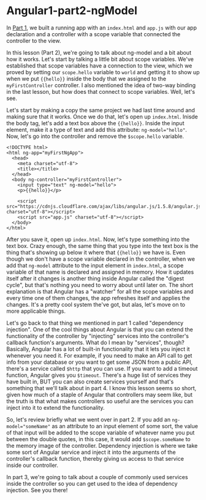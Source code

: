 # Angular1-part2-ngModel

In [Part 1](https://github.com/WalkthroughJS/Angular1-part1-GettingStarted), we built a running app with an `index.html` and `app.js` with our app declaration and a controller with a scope variable that connected the controller to the view.

In this lesson (Part 2), we're going to talk about ng-model and a bit about how it works. Let's start by talking a little bit about scope variables. We've established that scope variables have a connection to the view, which we proved by setting our `scope.hello` variable to `world` and getting it to show up when we put `{{hello}}` inside the body that we assigned to the `myFirstController` controller. I also mentioned the idea of two-way binding in the last lesson, but how does that connect to scope variables. Well, let's see. 

Let's start by making a copy the same project we had last time around and making sure that it works. Once we do that, let's open up `index.html`. Inisde the body tag, let's add a text box above the `{{hello}}`. Inside the input element, make it a type of text and add this attribute: `ng-model="hello"`. Now, let's go into the controller and remove the `$scope.hello` variable.

```text
<!DOCTYPE html>
<html ng-app="myFirstNgApp">
  <head>
    <meta charset="utf-8">
    <title></title>
  </head>
  <body ng-controller="myFirstController">
    <input type="text" ng-model="hello">
    <p>{{hello}}</p>
    
    <script src="https://cdnjs.cloudflare.com/ajax/libs/angular.js/1.5.8/angular.js" charset="utf-8"></script>
    <script src="app.js" charset="utf-8"></script>
  </body>
</html>
```

After you save it, open up `index.html`. Now, let's type something into the text box. Crazy enough, the same thing that you type into the text box is the thing that's showing up below it where that `{{hello}}` we have is. Even though we don't have a scope variable declared in the controller, when we add that `ng-model` attribute to the input element in `index.html`, a scope variable of that name is declared and assigned in memory. How it updates itself after it changes is another thing inside Angular called the "digest cycle", but that's nothing you need to worry about until later on. The short explanation is that Angular has a "watcher" for all the scope variables and every time one of them changes, the app refreshes itself and applies the changes. It's a pretty cool system the've got, but alas, let's move on to more applicable things.

Let's go back to that thing we mentioned in part 1 called "dependency injection". One of the cool things about Angular is that you can extend the functionality of the controller by "injecting" services into the controller's callback function's arguments. What do I mean by "services", though? Basically, Angular has a lot of built-in functionality that it lets you inject it whenever you need it. For example, if you need to make an API call to get info from your database or you want to get some JSON from a public API, there's a service called `$http` that you can use. If you want to add a timeout function, Angular gives you `$timeout`. There's a huge list of services they have built in, BUT you can also create services yourself and that's something that we'll talk about in part 4. I know this lesson seems so short, given how much of a staple of Angular that controllers may seem like, but the truth is that what makes controllers so useful are the services you can inject into it to extend the functionality. 

So, let's review briefly what we went over in part 2. If you add an `ng-model="someName"` as an attribute to an input element of some sort, the value of that input will be added to the scope variable of whatever name you put between the double quotes, in this case, it would add `$scope.someName` to the memory image of the controller. Dependency injection is where we take some sort of Angular service and inject it into the arguments of the controller's callback function, thereby giving us access to that service inside our controller.

In part 3, we're going to talk about a couple of commonly used services inside the controller so you can get used to the idea of dependency injection. See you there!
